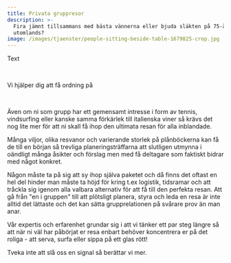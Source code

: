 ```yaml
---
title: Privata gruppresor
description: >-
  Fira jämnt tillsammans med bästa vännerna eller bjuda släkten på 75-årskalas
  utomlands?
image: /images/tjaenster/people-sitting-beside-table-1679825-crop.jpg
---
```


Text

&nbsp;

Vi hj&auml;lper dig att f&aring; ordning p&aring;

&nbsp;

&Auml;ven om ni som grupp har ett gemensamt intresse i form av tennis, vindsurfing eller kanske samma förk&auml;rlek till italienska viner s&aring; kr&auml;vs det nog lite mer för att ni skall f&aring; ihop den ultimata resan för alla inblandade.

M&aring;nga viljor, olika resvanor och varierande storlek p&aring; pl&aring;nböckerna kan f&aring; de till en början s&aring; trevliga planeringstr&auml;ffarna att slutligen utmynna i o&auml;ndligt m&aring;nga &aring;sikter och förslag men med f&aring; deltagare som faktiskt bidrar med n&aring;got konkret.

N&aring;gon m&aring;ste ta p&aring; sig att sy ihop sj&auml;lva paketet och d&aring; finns det oftast en hel del hinder man m&aring;ste ta höjd för kring t.ex logistik, tidsramar och att tr&aring;ckla sig igenom alla valbara alternativ för att f&aring; till den perfekta resan. Att g&aring; fr&aring;n "en i gruppen" till att plötsligt planera, styra och leda en resa &auml;r inte alltid det l&auml;ttaste och det kan s&auml;tta grupprelationen p&aring; sv&aring;rare prov &auml;n man anar.

V&aring;r expertis och erfarenhet grundar sig i att vi t&auml;nker ett par steg l&auml;ngre s&aring; att n&auml;r ni v&auml;l har p&aring;börjat er resa enbart behöver koncentrera er p&aring; det roliga - att serva, surfa eller sippa p&aring; ett glas rött\!

Tveka inte att sl&aring; oss en signal s&aring; ber&auml;ttar vi mer.